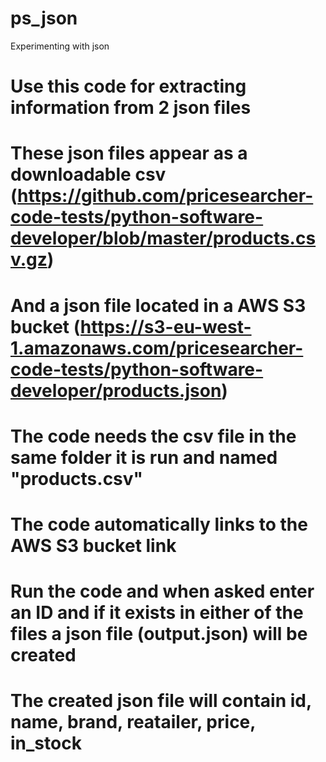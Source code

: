 # ps_json
Experimenting with json

# Use this code for extracting information from 2 json files
# These json files appear as a downloadable csv (https://github.com/pricesearcher-code-tests/python-software-developer/blob/master/products.csv.gz)
# And a json file located in a AWS S3 bucket (https://s3-eu-west-1.amazonaws.com/pricesearcher-code-tests/python-software-developer/products.json)

# The code needs the csv file in the same folder it is run and named "products.csv"
# The code automatically links to the AWS S3 bucket link

# Run the code and when asked enter an ID and if it exists in either of the files a json file (output.json) will be created
# The created json file will contain id, name, brand, reatailer, price, in_stock
